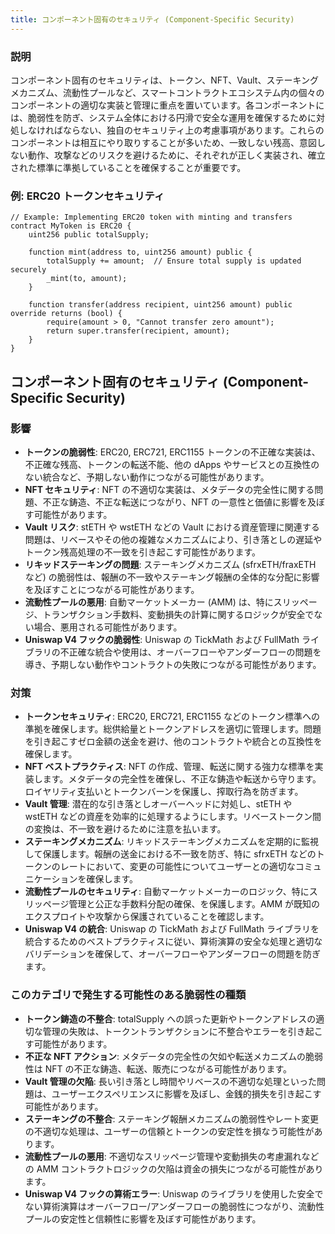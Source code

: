 ```yaml
---
title: コンポーネント固有のセキュリティ (Component-Specific Security)
---
```


### **説明**
コンポーネント固有のセキュリティは、トークン、NFT、Vault、ステーキングメカニズム、流動性プールなど、スマートコントラクトエコシステム内の個々のコンポーネントの適切な実装と管理に重点を置いています。各コンポーネントには、脆弱性を防ぎ、システム全体における円滑で安全な運用を確保するために対処しなければならない、独自のセキュリティ上の考慮事項があります。これらのコンポーネントは相互にやり取りすることが多いため、一致しない残高、意図しない動作、攻撃などのリスクを避けるために、それぞれが正しく実装され、確立された標準に準拠していることを確保することが重要です。

### **例: ERC20 トークンセキュリティ**
```solidity
// Example: Implementing ERC20 token with minting and transfers
contract MyToken is ERC20 {
    uint256 public totalSupply;

    function mint(address to, uint256 amount) public {
        totalSupply += amount;  // Ensure total supply is updated securely
        _mint(to, amount);
    }

    function transfer(address recipient, uint256 amount) public override returns (bool) {
        require(amount > 0, "Cannot transfer zero amount");
        return super.transfer(recipient, amount);
    }
}
```

## **コンポーネント固有のセキュリティ (Component-Specific Security)**

### **影響**
- **トークンの脆弱性**: ERC20, ERC721, ERC1155 トークンの不正確な実装は、不正確な残高、トークンの転送不能、他の dApps やサービスとの互換性のない統合など、予期しない動作につながる可能性があります。
- **NFT セキュリティ**: NFT の不適切な実装は、メタデータの完全性に関する問題、不正な鋳造、不正な転送につながり、NFT の一意性と価値に影響を及ぼす可能性があります。
- **Vault リスク**: stETH や wstETH などの Vault における資産管理に関連する問題は、リベースやその他の複雑なメカニズムにより、引き落としの遅延やトークン残高処理の不一致を引き起こす可能性があります。
- **リキッドステーキングの問題**: ステーキングメカニズム (sfrxETH/fraxETH など) の脆弱性は、報酬の不一致やステーキング報酬の全体的な分配に影響を及ぼすことにつながる可能性があります。
- **流動性プールの悪用**: 自動マーケットメーカー (AMM) は、特にスリッページ、トランザクション手数料、変動損失の計算に関するロジックが安全でない場合、悪用される可能性があります。
- **Uniswap V4 フックの脆弱性**: Uniswap の TickMath および FullMath ライブラリの不正確な統合や使用は、オーバーフローやアンダーフローの問題を導き、予期しない動作やコントラクトの失敗につながる可能性があります。

### **対策**
- **トークンセキュリティ**: ERC20, ERC721, ERC1155 などのトークン標準への準拠を確保します。総供給量とトークンアドレスを適切に管理します。問題を引き起こすゼロ金額の送金を避け、他のコントラクトや統合との互換性を確保します。
- **NFT ベストプラクティス**: NFT の作成、管理、転送に関する強力な標準を実装します。メタデータの完全性を確保し、不正な鋳造や転送から守ります。ロイヤリティ支払いとトークンバーンを保護し、搾取行為を防ぎます。
- **Vault 管理**: 潜在的な引き落としオーバーヘッドに対処し、stETH や wstETH などの資産を効率的に処理するようにします。リベーストークン間の変換は、不一致を避けるために注意を払います。
- **ステーキングメカニズム**: リキッドステーキングメカニズムを定期的に監視して保護します。報酬の送金における不一致を防ぎ、特に sfrxETH などのトークンのレートにおいて、変更の可能性についてユーザーとの適切なコミュニケーションを確保します。
- **流動性プールのセキュリティ**: 自動マーケットメーカーのロジック、特にスリッページ管理と公正な手数料分配の確保、を保護します。AMM が既知のエクスプロイトや攻撃から保護されていることを確認します。
- **Uniswap V4 の統合**: Uniswap の TickMath および FullMath ライブラリを統合するためのベストプラクティスに従い、算術演算の安全な処理と適切なバリデーションを確保して、オーバーフローやアンダーフローの問題を防ぎます。

### **このカテゴリで発生する可能性のある脆弱性の種類**
- **トークン鋳造の不整合**: totalSupply への誤った更新やトークンアドレスの適切な管理の失敗は、トークントランザクションに不整合やエラーを引き起こす可能性があります。
- **不正な NFT アクション**: メタデータの完全性の欠如や転送メカニズムの脆弱性は NFT の不正な鋳造、転送、販売につながる可能性があります。
- **Vault 管理の欠陥**: 長い引き落とし時間やリベースの不適切な処理といった問題は、ユーザーエクスペリエンスに影響を及ぼし、金銭的損失を引き起こす可能性があります。
- **ステーキングの不整合**: ステーキング報酬メカニズムの脆弱性やレート変更の不適切な処理は、ユーザーの信頼とトークンの安定性を損なう可能性があります。
- **流動性プールの悪用**: 不適切なスリッページ管理や変動損失の考慮漏れなどの AMM コントラクトロジックの欠陥は資金の損失につながる可能性があります。
- **Uniswap V4 フックの算術エラー**: Uniswap のライブラリを使用した安全でない算術演算はオーバーフロー/アンダーフローの脆弱性につながり、流動性プールの安定性と信頼性に影響を及ぼす可能性があります。
